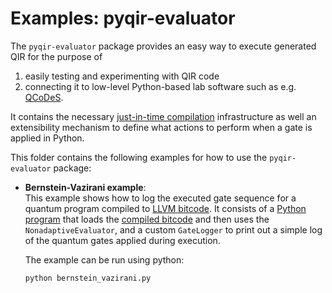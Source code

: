 # Examples: pyqir-evaluator

The `pyqir-evaluator` package provides an easy way to execute generated QIR for the
purpose of

1. easily testing and experimenting with QIR code
2. connecting it to low-level Python-based lab software such as e.g.
   [QCoDeS](https://qcodes.github.io/Qcodes/examples/15_minutes_to_QCoDeS.html#Introduction).

It contains the necessary [just-in-time
compilation](https://en.wikipedia.org/wiki/Just-in-time_compilation)
infrastructure as well an extensibility mechanism to define what actions to
perform when a gate is applied in Python.

This folder contains the following examples for how to use the `pyqir-evaluator`
package:

- **Bernstein-Vazirani example**: <br/>
This example shows how to log the executed gate sequence
for a quantum program compiled to [LLVM bitcode](https://www.llvm.org/docs/BitCodeFormat.html).
It consists of a [Python
program](https://github.com/qir-alliance/pyqir/tree/main/examples/evaluator/bernstein_vazirani.py)
  that loads the [compiled
  bitcode](https://github.com/qir-alliance/pyqir/tree/main/examples/evaluator/bernstein_vazirani.bc)
  and then uses the `NonadaptiveEvaluator`, and a custom `GateLogger` to print out a
  simple log of the quantum gates applied during execution.

  The example can be run using python:

  ```bash
  python bernstein_vazirani.py
  ```

